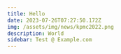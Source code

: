```yaml
---
title: Hello
date: 2023-07-26T07:27:50.172Z
img: /assets/img/news/kpmc2022.png
description: World
sidebar: T﻿est @ Example.com
---
```

